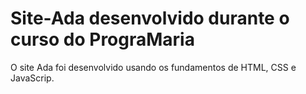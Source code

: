 # Site-Ada desenvolvido durante o curso do PrograMaria



O site Ada foi desenvolvido usando os fundamentos de HTML, CSS e JavaScrip.
